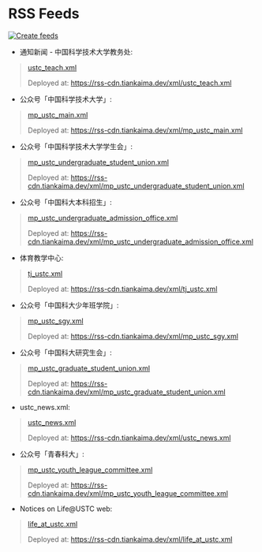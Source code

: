 # RSS Feeds

[![Create feeds](https://github.com/Life-USTC/LU_RSS/actions/workflows/Run.yaml/badge.svg)](https://github.com/Life-USTC/LU_RSS/actions/workflows/Run.yaml)


* 通知新闻 - 中国科学技术大学教务处:
> [ustc_teach.xml](/xml/ustc_teach.xml)
>
> Deployed at: https://rss-cdn.tiankaima.dev/xml/ustc_teach.xml

* 公众号「中国科学技术大学」:
> [mp_ustc_main.xml](/xml/mp_ustc_main.xml)
>
> Deployed at: https://rss-cdn.tiankaima.dev/xml/mp_ustc_main.xml

* 公众号「中国科学技术大学学生会」:
> [mp_ustc_undergraduate_student_union.xml](/xml/mp_ustc_undergraduate_student_union.xml)
>
> Deployed at: https://rss-cdn.tiankaima.dev/xml/mp_ustc_undergraduate_student_union.xml

* 公众号「中国科大本科招生」:
> [mp_ustc_undergraduate_admission_office.xml](/xml/mp_ustc_undergraduate_admission_office.xml)
>
> Deployed at: https://rss-cdn.tiankaima.dev/xml/mp_ustc_undergraduate_admission_office.xml

* 体育教学中心:
> [tj_ustc.xml](/xml/tj_ustc.xml)
>
> Deployed at: https://rss-cdn.tiankaima.dev/xml/tj_ustc.xml

* 公众号「中国科大少年班学院」:
> [mp_ustc_sgy.xml](/xml/mp_ustc_sgy.xml)
>
> Deployed at: https://rss-cdn.tiankaima.dev/xml/mp_ustc_sgy.xml

* 公众号「中国科大研究生会」:
> [mp_ustc_graduate_student_union.xml](/xml/mp_ustc_graduate_student_union.xml)
>
> Deployed at: https://rss-cdn.tiankaima.dev/xml/mp_ustc_graduate_student_union.xml

* ustc_news.xml:
> [ustc_news.xml](/xml/ustc_news.xml)
>
> Deployed at: https://rss-cdn.tiankaima.dev/xml/ustc_news.xml

* 公众号「青春科大」:
> [mp_ustc_youth_league_committee.xml](/xml/mp_ustc_youth_league_committee.xml)
>
> Deployed at: https://rss-cdn.tiankaima.dev/xml/mp_ustc_youth_league_committee.xml

* Notices on Life@USTC web:
> [life_at_ustc.xml](/xml/life_at_ustc.xml)
>
> Deployed at: https://rss-cdn.tiankaima.dev/xml/life_at_ustc.xml
